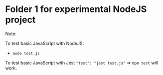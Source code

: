 Folder 1 for experimental NodeJS project
===

Note:

To test basic JavaScript with NodeJS:

- `node test.js`

To test basic JavaScript with Jest `"test": "jest test.js"` => `npm test` will work.
